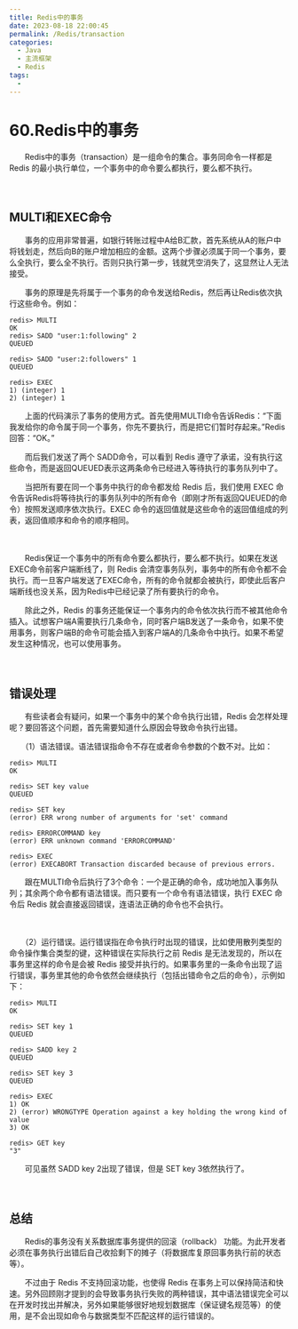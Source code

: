```yaml
---
title: Redis中的事务
date: 2023-08-18 22:00:45
permalink: /Redis/transaction
categories:
  - Java
  - 主流框架
  - Redis
tags:
  - 
---
```

# 60.Redis中的事务

　　Redis中的事务（transaction）是一组命令的集合。事务同命令一样都是 Redis 的最小执行单位，一个事务中的命令要么都执行，要么都不执行。
<!-- more -->
　　‍

## MULTI和EXEC命令

　　事务的应用非常普遍，如银行转账过程中A给B汇款，首先系统从A的账户中将钱划走，然后向B的账户增加相应的金额。这两个步骤必须属于同一个事务，要么全执行，要么全不执行。否则只执行第一步，钱就凭空消失了，这显然让人无法接受。

　　事务的原理是先将属于一个事务的命令发送给Redis，然后再让Redis依次执行这些命令。例如：

```
redis> MULTI
OK
redis> SADD "user:1:following" 2
QUEUED

redis> SADD "user:2:followers" 1
QUEUED

redis> EXEC
1) (integer) 1
2) (integer) 1
```

　　上面的代码演示了事务的使用方式。首先使用MULTI命令告诉Redis：“下面我发给你的命令属于同一个事务，你先不要执行，而是把它们暂时存起来。”Redis回答：“OK。”

　　而后我们发送了两个 SADD命令，可以看到 Redis 遵守了承诺，没有执行这些命令，而是返回QUEUED表示这两条命令已经进入等待执行的事务队列中了。

　　当把所有要在同一个事务中执行的命令都发给 Redis 后，我们使用 EXEC 命令告诉Redis将等待执行的事务队列中的所有命令（即刚才所有返回QUEUED的命令）按照发送顺序依次执行。EXEC 命令的返回值就是这些命令的返回值组成的列表，返回值顺序和命令的顺序相同。

　　‍

　　Redis保证一个事务中的所有命令要么都执行，要么都不执行。如果在发送EXEC命令前客户端断线了，则 Redis 会清空事务队列，事务中的所有命令都不会执行。而一旦客户端发送了EXEC命令，所有的命令就都会被执行，即使此后客户端断线也没关系，因为Redis中已经记录了所有要执行的命令。

　　除此之外，Redis 的事务还能保证一个事务内的命令依次执行而不被其他命令插入。试想客户端A需要执行几条命令，同时客户端B发送了一条命令，如果不使用事务，则客户端B的命令可能会插入到客户端A的几条命令中执行。如果不希望发生这种情况，也可以使用事务。

　　‍

## 错误处理

　　有些读者会有疑问，如果一个事务中的某个命令执行出错，Redis 会怎样处理呢？要回答这个问题，首先需要知道什么原因会导致命令执行出错。

　　（1）语法错误。语法错误指命令不存在或者命令参数的个数不对。比如：

```
redis> MULTI
OK

redis> SET key value
QUEUED

redis> SET key
(error) ERR wrong number of arguments for 'set' command

redis> ERRORCOMMAND key
(error) ERR unknown command 'ERRORCOMMAND'

redis> EXEC
(error) EXECABORT Transaction discarded because of previous errors.
```

　　跟在MULTI命令后执行了3个命令：一个是正确的命令，成功地加入事务队列；其余两个命令都有语法错误。而只要有一个命令有语法错误，执行 EXEC 命令后 Redis 就会直接返回错误，连语法正确的命令也不会执行。

　　‍

　　（2）运行错误。运行错误指在命令执行时出现的错误，比如使用散列类型的命令操作集合类型的键，这种错误在实际执行之前 Redis 是无法发现的，所以在事务里这样的命令是会被 Redis 接受并执行的。如果事务里的一条命令出现了运行错误，事务里其他的命令依然会继续执行（包括出错命令之后的命令），示例如下：

```
redis> MULTI
OK

redis> SET key 1
QUEUED

redis> SADD key 2
QUEUED

redis> SET key 3
QUEUED

redis> EXEC
1) OK
2) (error) WRONGTYPE Operation against a key holding the wrong kind of value
3) OK

redis> GET key
"3"
```

　　可见虽然 SADD key 2出现了错误，但是 SET key 3依然执行了。

　　‍

## 总结

　　Redis的事务没有关系数据库事务提供的回滚（rollback） 功能。为此开发者必须在事务执行出错后自己收拾剩下的摊子（将数据库复原回事务执行前的状态等）。

　　不过由于 Redis 不支持回滚功能，也使得 Redis 在事务上可以保持简洁和快速。另外回顾刚才提到的会导致事务执行失败的两种错误，其中语法错误完全可以在开发时找出并解决，另外如果能够很好地规划数据库（保证键名规范等）的使用，是不会出现如命令与数据类型不匹配这样的运行错误的。

　　‍
